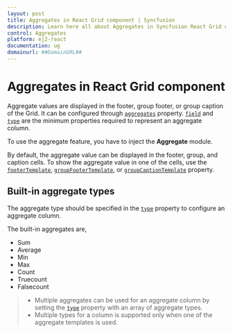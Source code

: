 ```yaml
---
layout: post
title: Aggregates in React Grid component | Syncfusion
description: Learn here all about Aggregates in Syncfusion React Grid component of Syncfusion Essential JS 2 and more.
control: Aggregates 
platform: ej2-react
documentation: ug
domainurl: ##DomainURL##
---
```


# Aggregates in React Grid component

Aggregate values are displayed in the footer, group footer, or group caption of the Grid. It can be configured through [`aggregates`](https://ej2.syncfusion.com/angular/documentation/api/grid/#aggregates) property. [`field`](https://ej2.syncfusion.com/angular/documentation/api/grid/aggregateColumn/#field) and [`type`](https://ej2.syncfusion.com/angular/documentation/api/grid/aggregateColumn/#type) are the minimum properties required to represent an aggregate column.

To use the aggregate feature, you have to inject the **Aggregate** module.

By default, the aggregate value can be displayed in the footer, group, and caption cells. To show the aggregate value in one of the cells, use the [`footerTemplate`](https://ej2.syncfusion.com/angular/documentation/api/grid/aggregateColumn/#footertemplate), [`groupFooterTemplate`](https://ej2.syncfusion.com/angular/documentation/api/grid/aggregateColumn/#groupfootertemplate), or [`groupCaptionTemplate`](https://ej2.syncfusion.com/angular/documentation/api/grid/aggregateColumn/#groupcaptiontemplate) property.

## Built-in aggregate types

The aggregate type should be specified in the [`type`](https://ej2.syncfusion.com/angular/documentation/api/grid/aggregateColumn/#type) property to configure an aggregate column.

The built-in aggregates are,
* Sum
* Average
* Min
* Max
* Count
* Truecount
* Falsecount

> * Multiple aggregates can be used for an aggregate column by setting the [`type`](https://ej2.syncfusion.com/angular/documentation/api/grid/aggregateColumn/#type) property
with an array of aggregate types.
> * Multiple types for a column is supported only when one of the aggregate templates is used.